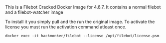 This is a Filebot Cracked Docker Image for 4.6.7. It contains a normal filebot and a filebot-watcher image

To install it you simply pull and the run the original image. To activate the license you must run the activation command atleast once.

```docker exec -it hackmonker/filebot --license /opt/filebot/license.psm```
